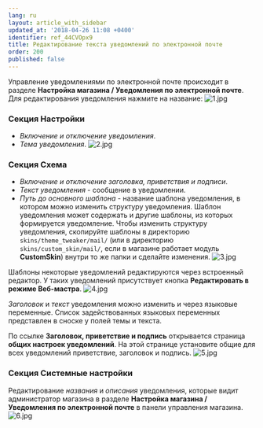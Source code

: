 ```yaml
---
lang: ru
layout: article_with_sidebar
updated_at: '2018-04-26 11:08 +0400'
identifier: ref_44CVOpx9
title: Редактирование текста уведомлений по электронной почте
order: 200
published: false
---
```

Управление уведомлениями по электронной почте происходит в разделе **Настройка магазина / Уведомления по электронной почте**. Для редактирования уведомления нажмите на  название:
![1.jpg]({{site.baseurl}}/attachments/ref_44CVOpx9/1.jpg)

### Секция Настройки

- _Включение и отключение уведомления_.
- _Тема уведомления_.
![2.jpg]({{site.baseurl}}/attachments/ref_44CVOpx9/2.jpg)


### Секция Схема

- _Включение и отключение заголовка, приветствия и подписи_. 
- _Текст уведомления_ - сообщение в уведомлении.
- _Путь до основного шаблона_ - название шаблона уведомления, в котором можно изменить структуру уведомления. Шаблон уведомления может содержать и другие шаблоны, из которых формируется уведомление. Чтобы изменить структуру уведомления, скопируйте шаблоны в директорию `skins/theme_tweaker/mail/` (или в директорию `skins/custom_skin/mail/`, если в магазине работает модуль **CustomSkin**) внутри то же папки и сделайте изменения.
![3.jpg]({{site.baseurl}}/attachments/ref_44CVOpx9/3.jpg)


Шаблоны некоторые уведомлений редактируются через встроенный редактор. У таких уведомлений присутствует кнопка **Редактировать в режиме Веб-мастра**.
![4.jpg]({{site.baseurl}}/attachments/ref_44CVOpx9/4.jpg)

  
_Заголовок_ и _текст_ уведомления можно изменить и через языковые переменные. Список задействованных языковых переменных представлен в сноске у полей темы и текста.

По ссылке **Заголовок, приветствие и подпись** открывается страница **общих настроек уведомлений**. На этой странице установите общие для всех уведомлений приветствие, заголовок и подпись.
![5.jpg]({{site.baseurl}}/attachments/ref_44CVOpx9/5.jpg)

### Секция Системные настройки

Редактирование _названия_ и _описания_ уведомления, которые видит администратор магазина в разделе **Настройка магазина / Уведомления по электронной почте** в панели управления магазина.
![6.jpg]({{site.baseurl}}/attachments/ref_44CVOpx9/6.jpg)
